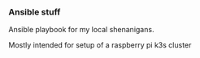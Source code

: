 ### Ansible stuff

Ansible playbook for my local shenanigans.

Mostly intended for setup of a raspberry pi k3s cluster
